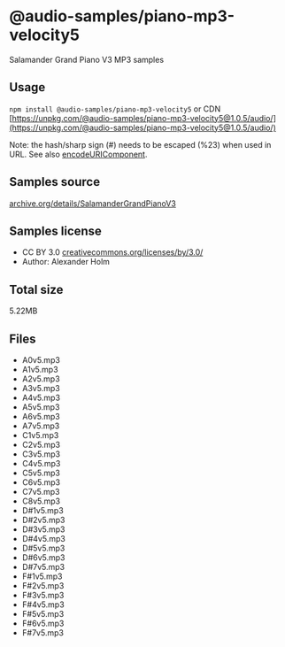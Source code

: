 # @audio-samples/piano-mp3-velocity5

Salamander Grand Piano V3 MP3 samples

## Usage

`npm install @audio-samples/piano-mp3-velocity5` or CDN [https://unpkg.com/@audio-samples/piano-mp3-velocity5@1.0.5/audio/](https://unpkg.com/@audio-samples/piano-mp3-velocity5@1.0.5/audio/)

Note: the hash/sharp sign (#) needs to be escaped (%23) when used in URL. See also [encodeURIComponent](https://developer.mozilla.org/en-US/docs/Web/JavaScript/Reference/Global_Objects/encodeURIComponent).

## Samples source

[archive.org/details/SalamanderGrandPianoV3](https://archive.org/details/SalamanderGrandPianoV3)

## Samples license

- CC BY 3.0 [creativecommons.org/licenses/by/3.0/](http://creativecommons.org/licenses/by/3.0/)
- Author: Alexander Holm 

## Total size

5.22MB

## Files

- A0v5.mp3
- A1v5.mp3
- A2v5.mp3
- A3v5.mp3
- A4v5.mp3
- A5v5.mp3
- A6v5.mp3
- A7v5.mp3
- C1v5.mp3
- C2v5.mp3
- C3v5.mp3
- C4v5.mp3
- C5v5.mp3
- C6v5.mp3
- C7v5.mp3
- C8v5.mp3
- D#1v5.mp3
- D#2v5.mp3
- D#3v5.mp3
- D#4v5.mp3
- D#5v5.mp3
- D#6v5.mp3
- D#7v5.mp3
- F#1v5.mp3
- F#2v5.mp3
- F#3v5.mp3
- F#4v5.mp3
- F#5v5.mp3
- F#6v5.mp3
- F#7v5.mp3
